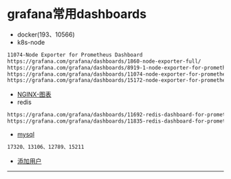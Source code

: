 # grafana常用dashboards
- docker(193、10566)
- k8s-node
```bash
11074-Node Exporter for Prometheus Dashboard 
https://grafana.com/grafana/dashboards/1860-node-exporter-full/
https://grafana.com/grafana/dashboards/8919-1-node-exporter-for-prometheus-dashboard-cn-0413-consulmanager/
https://grafana.com/grafana/dashboards/11074-node-exporter-for-prometheus-dashboard-en-v20201010/
https://grafana.com/grafana/dashboards/15172-node-exporter-for-prometheus-dashboard-based-on-11074/
```
- [NGINX-图表](https://grafana.com/grafana/dashboards/11199-nginx/)
- redis
```bash
https://grafana.com/grafana/dashboards/11692-redis-dashboard-for-prometheus-redis-exporter-1-x/
https://grafana.com/grafana/dashboards/11835-redis-dashboard-for-prometheus-redis-exporter-helm-stable-redis-ha/
```
- [mysql](https://grafana.com/grafana/dashboards/7362-mysql-overview/)
```bash
17320、13106、12789、15211
```
- [添加用户](https://blog.csdn.net/liuxiao723846/article/details/126862691)  


---

